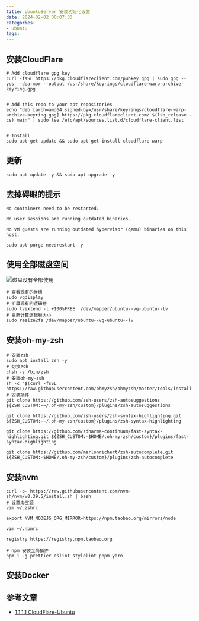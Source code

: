 ```yaml
---
title: UbuntuServer 安装初始化设置
date: 2024-02-02 00:07:33
categories:
- ubuntu
tags:
---
```

## 安装CloudFlare

```shell
# Add cloudflare gpg key
curl -fsSL https://pkg.cloudflareclient.com/pubkey.gpg | sudo gpg --yes --dearmor --output /usr/share/keyrings/cloudflare-warp-archive-keyring.gpg


# Add this repo to your apt repositories
echo "deb [arch=amd64 signed-by=/usr/share/keyrings/cloudflare-warp-archive-keyring.gpg] https://pkg.cloudflareclient.com/ $(lsb_release -cs) main" | sudo tee /etc/apt/sources.list.d/cloudflare-client.list


# Install
sudo apt-get update && sudo apt-get install cloudflare-warp
```

## 更新

```shell
sudo apt update -y && sudo apt upgrade -y
```

## 去掉碍眼的提示

```shell
No containers need to be restarted.

No user sessions are running outdated binaries.

No VM guests are running outdated hypervisor (qemu) binaries on this host.
```

```shell
sudo apt purge needrestart -y
```

## 使用全部磁盘空间

<div class="justified-gallery">

![磁盘没有全部使用](655c63e9bcb76.png)

</div>

```shell
# 查看现有的卷组
sudo vgdisplay
# 扩展现有的逻辑卷
sudo lvextend -l +100%FREE  /dev/mapper/ubuntu--vg-ubuntu--lv
# 重新计算逻辑卷大小
sudo resize2fs /dev/mapper/ubuntu--vg-ubuntu--lv
```

## 安装oh-my-zsh

```shell
# 安装zsh
sudo apt install zsh -y
# 切换zsh
chsh -s /bin/zsh
# 安装oh-my-zsh
sh -c "$(curl -fsSL https://raw.githubusercontent.com/ohmyzsh/ohmyzsh/master/tools/install.sh)"
# 安装插件
git clone https://github.com/zsh-users/zsh-autosuggestions ${ZSH_CUSTOM:-~/.oh-my-zsh/custom}/plugins/zsh-autosuggestions

git clone https://github.com/zsh-users/zsh-syntax-highlighting.git ${ZSH_CUSTOM:-~/.oh-my-zsh/custom}/plugins/zsh-syntax-highlighting

git clone https://github.com/zdharma-continuum/fast-syntax-highlighting.git ${ZSH_CUSTOM:-$HOME/.oh-my-zsh/custom}/plugins/fast-syntax-highlighting

git clone https://github.com/marlonrichert/zsh-autocomplete.git ${ZSH_CUSTOM:-$HOME/.oh-my-zsh/custom}/plugins/zsh-autocomplete
```

## 安装nvm

```shell
curl -o- https://raw.githubusercontent.com/nvm-sh/nvm/v0.39.5/install.sh | bash
# 设置淘宝源
vim ~/.zshrc

export NVM_NODEJS_ORG_MIRROR=https://npm.taobao.org/mirrors/node

vim ~/.npmrc

registry https://registry.npm.taobao.org

# npm 安装全局插件
npm i -g prettier eslint stylelint pnpm yarn
```

## 安装Docker

## 参考文章

- [1.1.1.1 CloudFlare-Ubuntu](https://pkg.cloudflareclient.com/)
